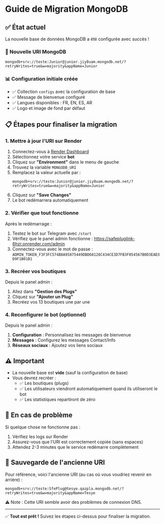 # Guide de Migration MongoDB

## ✅ État actuel

La nouvelle base de données MongoDB a été configurée avec succès !

### 🔗 Nouvelle URI MongoDB
```
mongodb+srv://teste:Junior@junior.jiy8uam.mongodb.net/?retryWrites=true&w=majority&appName=Junior
```

### 📊 Configuration initiale créée
- ✅ Collection `configs` avec la configuration de base
- ✅ Message de bienvenue configuré
- ✅ Langues disponibles : FR, EN, ES, AR
- ✅ Logo et image de fond par défaut

## 📋 Étapes pour finaliser la migration

### 1. Mettre à jour l'URI sur Render

1. Connectez-vous à [Render Dashboard](https://dashboard.render.com)
2. Sélectionnez votre service **bot**
3. Cliquez sur **"Environment"** dans le menu de gauche
4. Trouvez la variable `MONGODB_URI`
5. Remplacez la valeur actuelle par :
   ```
   mongodb+srv://teste:Junior@junior.jiy8uam.mongodb.net/?retryWrites=true&w=majority&appName=Junior
   ```
6. Cliquez sur **"Save Changes"**
7. Le bot redémarrera automatiquement

### 2. Vérifier que tout fonctionne

Après le redémarrage :
1. Testez le bot sur Telegram avec `/start`
2. Vérifiez que le panel admin fonctionne : https://safepluglink-6hzr.onrender.com/admin
3. Connectez-vous avec le mot de passe : `ADMIN_TOKEN_F3F3FC574B8A95875449DBD68128C434CE3D7FB3F054567B0D3EAD3D9F1B01B1`

### 3. Recréer vos boutiques

Depuis le panel admin :
1. Allez dans **"Gestion des Plugs"**
2. Cliquez sur **"Ajouter un Plug"**
3. Recréez vos 13 boutiques une par une

### 4. Reconfigurer le bot (optionnel)

Depuis le panel admin :
1. **Configuration** : Personnalisez les messages de bienvenue
2. **Messages** : Configurez les messages Contact/Info
3. **Réseaux sociaux** : Ajoutez vos liens sociaux

## ⚠️ Important

- La nouvelle base est **vide** (sauf la configuration de base)
- Vous devrez recréer :
  - ✅ Les boutiques (plugs)
  - ✅ Les utilisateurs viendront automatiquement quand ils utiliseront le bot
  - ✅ Les statistiques repartiront de zéro

## 🔧 En cas de problème

Si quelque chose ne fonctionne pas :
1. Vérifiez les logs sur Render
2. Assurez-vous que l'URI est correctement copiée (sans espaces)
3. Attendez 2-3 minutes que le service redémarre complètement

## 💾 Sauvegarde de l'ancienne URI

Pour référence, voici l'ancienne URI (au cas où vous voudriez revenir en arrière) :
```
mongodb+srv://teste:SfePlug@tesye.qazpla.mongodb.net/?retryWrites=true&w=majority&appName=Tesye
```
⚠️ Note : Cette URI semble avoir des problèmes de connexion DNS.

---

✅ **Tout est prêt !** Suivez les étapes ci-dessus pour finaliser la migration.